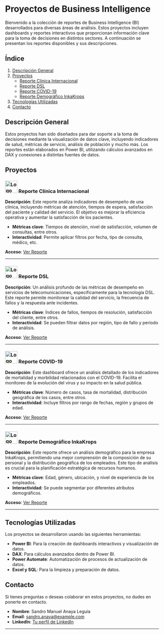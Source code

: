 # Proyectos de Business Intelligence

Bienvenido a la colección de reportes de Business Intelligence (BI) desarrollados para diversas áreas de análisis. Estos proyectos incluyen dashboards y reportes interactivos que proporcionan información clave para la toma de decisiones en distintos sectores. A continuación se presentan los reportes disponibles y sus descripciones.

## Índice

1. [Descripción General](#descripción-general)
2. [Proyectos](#proyectos)
   - [Reporte Clínica Internacional](#reporte-clínica-internacional)
   - [Reporte DSL](#reporte-dsl)
   - [Reporte COVID-19](#reporte-covid-19)
   - [Reporte Demográfico InkaKrops](#reporte-demográfico-inkakrops)
3. [Tecnologías Utilizadas](#tecnologías-utilizadas)
4. [Contacto](#contacto)

## Descripción General

Estos proyectos han sido diseñados para dar soporte a la toma de decisiones mediante la visualización de datos clave, incluyendo indicadores de salud, métricas de servicio, análisis de población y mucho más. Los reportes están elaborados en Power BI, utilizando cálculos avanzados en DAX y conexiones a distintas fuentes de datos.

## Proyectos

### <img src="https://play-lh.googleusercontent.com/xRV9dcAXe7AGY28n4Knet1gkCV9wt4ivJyQyo26R-n91cPr8Sh7QZQjMHcDgJ72XqdY" alt="Logo Clínica Internacional" width="40"/> Reporte Clínica Internacional

**Descripción**: Este reporte analiza indicadores de desempeño de una clínica, incluyendo métricas de atención, tiempos de espera, satisfacción del paciente y calidad del servicio. El objetivo es mejorar la eficiencia operativa y aumentar la satisfacción de los pacientes.

- **Métricas clave**: Tiempos de atención, nivel de satisfacción, volumen de consultas, entre otros.
- **Interactividad**: Permite aplicar filtros por fecha, tipo de consulta, médico, etc.

**Acceso**: [Ver Reporte](#)

---

### <img src="https://encrypted-tbn0.gstatic.com/images?q=tbn:ANd9GcR9NyGRZqWcSJmZA4pG6YQmWKj1gCdgnban6Q&" alt="Logo DSL" width="40"/> Reporte DSL

**Descripción**: Un análisis profundo de las métricas de desempeño en servicios de telecomunicaciones, específicamente para la tecnología DSL. Este reporte permite monitorear la calidad del servicio, la frecuencia de fallos y la respuesta ante incidentes.

- **Métricas clave**: Índices de fallos, tiempos de resolución, satisfacción del cliente, entre otros.
- **Interactividad**: Se pueden filtrar datos por región, tipo de fallo y periodo de análisis.

**Acceso**: [Ver Reporte](#)

---

### <img src="https://yt3.googleusercontent.com/NZGQuvsEuMlUZZuUnlQ-AOCoZI0DgCRKnyMxFsY1YhHiwoNjtiQlcriuVeB9o1txnSYIo0JoIw=s900-c-k-c0x00ffffff-no-rj" alt="Logo COVID-19" width="40"/> Reporte COVID-19

**Descripción**: Este dashboard ofrece un análisis detallado de los indicadores de mortalidad y morbilidad relacionados con el COVID-19. Facilita el monitoreo de la evolución del virus y su impacto en la salud pública.

- **Métricas clave**: Número de casos, tasa de mortalidad, distribución geográfica de los casos, entre otros.
- **Interactividad**: Incluye filtros por rango de fechas, región y grupos de edad.

**Acceso**: [Ver Reporte](https://app.powerbi.com/view?r=eyJrIjoiYzMyODFkZGEtYmI1OC00NzJkLThjMDMtOTczOGVhMzczMDRiIiwidCI6ImM0YTY2YzM0LTJiYjctNDUxZi04YmUxLWIyYzI2YTQzMDE1OCIsImMiOjR9)

---

### <img src="https://fotos.pandape.com/PROD/atslogos/263331c9-505e-4e70-b137-ca21a03a1644_4.png" alt="Logo InkaKrops" width="40"/> Reporte Demográfico InkaKrops

**Descripción**: Este reporte ofrece un análisis demográfico para la empresa InkaKrops, permitiendo una mejor comprensión de la composición de su personal y la distribución geográfica de los empleados. Este tipo de análisis es crucial para la planificación estratégica de recursos humanos.

- **Métricas clave**: Edad, género, ubicación, y nivel de experiencia de los empleados.
- **Interactividad**: Se puede segmentar por diferentes atributos demográficos.

**Acceso**: [Ver Reporte](#)

---

## Tecnologías Utilizadas

Los proyectos se desarrollaron usando las siguientes herramientas:

- **Power BI**: Para la creación de dashboards interactivos y visualización de datos.
- **DAX**: Para cálculos avanzados dentro de Power BI.
- **Power Automate**: Automatización de procesos de actualización de datos.
- **Excel y SQL**: Para la limpieza y preparación de datos.

## Contacto

Si tienes preguntas o deseas colaborar en estos proyectos, no dudes en ponerte en contacto.

- **Nombre**: Sandro Manuel Anaya Leguía
- **Email**: sandro.anaya@example.com
- **LinkedIn**: [Tu perfil de LinkedIn](https://linkedin.com/in/tuperfil)

---
